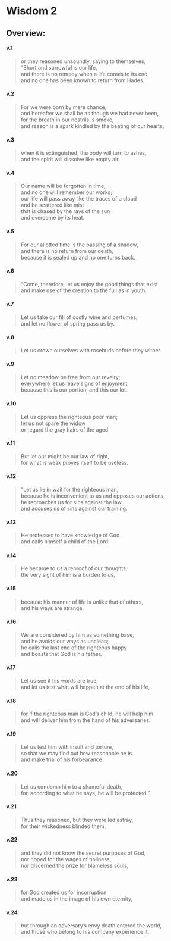 # Wisdom 2

## Overview:



#### v.1
>or they reasoned unsoundly, saying to themselves,  
“Short and sorrowful is our life,  
and there is no remedy when a life comes to its end,  
and no one has been known to return from Hades.  

#### v.2
>For we were born by mere chance,  
and hereafter we shall be as though we had never been,  
for the breath in our nostrils is smoke,  
and reason is a spark kindled by the beating of our hearts;  

#### v.3
>when it is extinguished, the body will turn to ashes,  
and the spirit will dissolve like empty air.  

#### v.4
>Our name will be forgotten in time,  
and no one will remember our works;  
our life will pass away like the traces of a cloud  
and be scattered like mist  
that is chased by the rays of the sun  
and overcome by its heat.  

#### v.5
>For our allotted time is the passing of a shadow,  
and there is no return from our death,  
because it is sealed up and no one turns back.

#### v.6
>“Come, therefore, let us enjoy the good things that exist  
and make use of the creation to the full as in youth.  

#### v.7
>Let us take our fill of costly wine and perfumes,  
and let no flower of spring pass us by.  

#### v.8
>Let us crown ourselves with rosebuds before they wither.  

#### v.9
>Let no meadow be free from our revelry;  
everywhere let us leave signs of enjoyment,  
because this is our portion, and this our lot.  

#### v.10
>Let us oppress the righteous poor man;  
let us not spare the widow  
or regard the gray hairs of the aged.  

#### v.11
>But let our might be our law of right,  
for what is weak proves itself to be useless.

#### v.12
>“Let us lie in wait for the righteous man,  
because he is inconvenient to us and opposes our actions;  
he reproaches us for sins against the law  
and accuses us of sins against our training.  

#### v.13
>He professes to have knowledge of God  
and calls himself a child of the Lord.  

#### v.14
>He became to us a reproof of our thoughts;  
the very sight of him is a burden to us,  

#### v.15
>because his manner of life is unlike that of others,  
and his ways are strange.  

#### v.16
>We are considered by him as something base,  
and he avoids our ways as unclean;  
he calls the last end of the righteous happy  
and boasts that God is his father.  

#### v.17
>Let us see if his words are true,  
and let us test what will happen at the end of his life,  

#### v.18
>for if the righteous man is God’s child, he will help him  
and will deliver him from the hand of his adversaries.  

#### v.19
>Let us test him with insult and torture,  
so that we may find out how reasonable he is  
and make trial of his forbearance.  

#### v.20
>Let us condemn him to a shameful death,  
for, according to what he says, he will be protected.”

#### v.21
>Thus they reasoned, but they were led astray,  
for their wickedness blinded them,  

#### v.22
>and they did not know the secret purposes of God,  
nor hoped for the wages of holiness,  
nor discerned the prize for blameless souls,  

#### v.23
>for God created us for incorruption  
and made us in the image of his own eternity,

#### v.24
>but through an adversary’s envy death entered the world,  
and those who belong to his company experience it.
